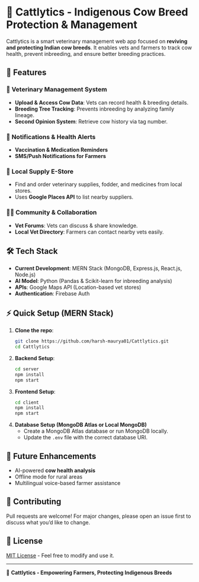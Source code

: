 # 🐄 Cattlytics - Indigenous Cow Breed Protection & Management

Cattlytics is a smart veterinary management web app focused on **reviving and protecting Indian cow breeds**. It enables vets and farmers to track cow health, prevent inbreeding, and ensure better breeding practices.

## 🚀 Features

### 🏥 **Veterinary Management System**

- **Upload & Access Cow Data**: Vets can record health & breeding details.
- **Breeding Tree Tracking**: Prevents inbreeding by analyzing family lineage.
- **Second Opinion System**: Retrieve cow history via tag number.

### 📢 **Notifications & Health Alerts**

- **Vaccination & Medication Reminders**
- **SMS/Push Notifications for Farmers**

### 🏪 **Local Supply E-Store**

- Find and order veterinary supplies, fodder, and medicines from local stores.
- Uses **Google Places API** to list nearby suppliers.

### 👨‍⚕️ **Community & Collaboration**

- **Vet Forums**: Vets can discuss & share knowledge.
- **Local Vet Directory**: Farmers can contact nearby vets easily.

## 🛠️ Tech Stack

- **Current Development**: MERN Stack (MongoDB, Express.js, React.js, Node.js)
- **AI Model**: Python (Pandas & Scikit-learn for inbreeding analysis)
- **APIs**: Google Maps API (Location-based vet stores)
- **Authentication**: Firebase Auth

## ⚡ Quick Setup (MERN Stack)

1. **Clone the repo**:
   ```sh
   git clone https://github.com/harsh-maurya01/Cattlytics.git
   cd Cattlytics
   ```
2. **Backend Setup**:
   ```sh
   cd server
   npm install
   npm start
   ```
3. **Frontend Setup**:
   ```sh
   cd client
   npm install
   npm start
   ```
4. **Database Setup (MongoDB Atlas or Local MongoDB)**
   - Create a MongoDB Atlas database or run MongoDB locally.
   - Update the `.env` file with the correct database URI.

## 📌 Future Enhancements

- AI-powered **cow health analysis**
- Offline mode for rural areas
- Multilingual voice-based farmer assistance

## 🤝 Contributing

Pull requests are welcome! For major changes, please open an issue first to discuss what you’d like to change.

## 📜 License

[MIT License](https://github.com/harsh-maurya01/Cattlytics/blob/main/LICENSE) - Feel free to modify and use it.

---

🐄 **Cattlytics - Empowering Farmers, Protecting Indigenous Breeds**

